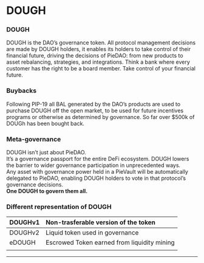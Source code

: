 # DOUGH

### **DOUGH**

DOUGH is the DAO’s governance token. All protocol management decisions are made by DOUGH holders, it enables its holders to take control of their financial future, driving the decisions of PieDAO: from new products to asset rebalancing, strategies, and integrations. Think a bank where every customer has the right to be a board member. Take control of your financial future.

### Buybacks

Following PIP-19 all BAL generated by the DAO’s products are used to purchase DOUGH off the open market, to be used for future incentives programs or otherwise as determined by governance. So far over $500k of DOUGh has been bought back.

### Meta-governance

DOUGH isn’t just about PieDAO.  
It’s a governance passport for the entire DeFi ecosystem. DOUGH lowers the barrier to wider governance participation in unprecedented ways.  
Any asset with governance power held in a PieVault will be automatically delegated to PieDAO, enabling DOUGH holders to vote in that protocol’s governance decisions.  
**One DOUGH to govern them all.**

### Different representation of DOUGH

| DOUGHv1 | Non-trasferable version of the token |
| :--- | :--- |
| DOUGHv2 | Liquid token used in governance |
| eDOUGH | Escrowed Token earned from liquidity mining |
|  |  |



  
****

